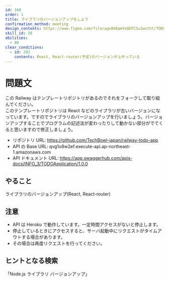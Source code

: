```yaml
---
id: 160
order: 1
title: ライブラリのバージョンアップをしよう
confirmation_method: meeting
design_contents: https://www.figma.com/file/agx0kBamVoQOFCSu3wstht/TODO_app?node-id=0%3A1
skill_id: 28
abilities:
  - 80
clear_conditions:
  - id: 292
    contents: React, React-router(予定)のバージョンが上がっている
---
```


# 問題文

この Railway はテンプレートリポジトリがあるのでそれをフォークして取り組んでください。  
このテンプレートリポジトリは React などのライブラリが古いバージョンになっています。ですのでライブラリのバージョンアップを行いましょう。バージョンアップすることでプログラムの記述法が変わったりして動かない部分がでてくると思いますので修正しましょう。

- リポジトリ URL: https://github.com/TechBowl-japan/railway-todo-app
- API の Base URL: qvg1o8w2ef.execute-api.ap-northeast-1.amazonaws.com
- API ドキュメント URL: https://app.swaggerhub.com/apis-docs/INFO_3/TODOApplication/1.0.0

## やること

ライブラリのバージョンアップ(React, React-router)

## 注意

- API は Heroku で動作しています。一定時間アクセスがないと停止します。
- 停止しているときにアクセスすると、サーバ起動中にリクエストがタイムアウトする場合があります。
- その場合は再度リクエストを行ってください。

## ヒントとなる検索

「Node.js ライブラリ バージョンアップ」
